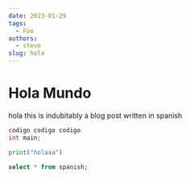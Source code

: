 ```yaml
---
date: 2023-01-29
tags:
  - Foo
authors:
  - steve
slug: hola
---
```


# Hola Mundo

hola this is indubitably a blog post written in spanish

```c
codigo codigo codigo
int main;
```

```python
print("holaaa")
```

```sql
select * from spanish;
```